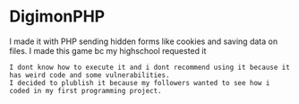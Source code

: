 # DigimonPHP
I made it with PHP sending hidden forms like cookies and saving data on files.
I made this game bc my highschool requested it

    I dont know how to execute it and i dont recommend using it because it has weird code and some vulnerabilities.
    I decided to plublish it because my followers wanted to see how i coded in my first programming project.
